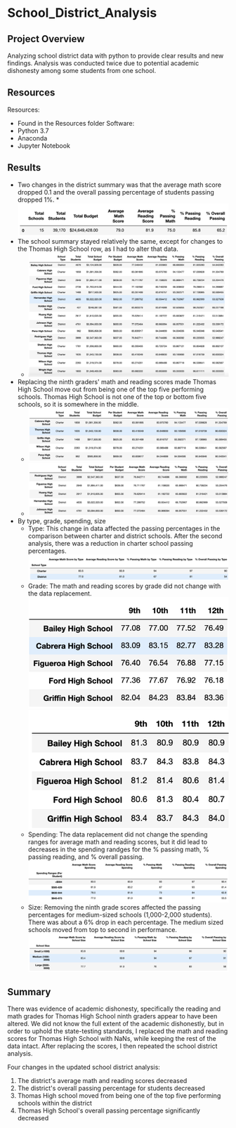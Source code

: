 # School_District_Analysis

## Project Overview
Analyzing school district data with python to provide clear results and new findings. Analysis was conducted twice due to potential academic dishonesty among some students from one school. 

## Resources
Resources:
  - Found in the Resources folder
Software: 
  - Python 3.7
  - Anaconda
  - Jupyter Notebook

## Results
* Two changes in the district summary was that the average math score dropped 0.1 and the overall passing percentage of students passing dropped 1%.
  *![Resources/school_district_summary.png](Resources/school_district_summary.png)
* The school summary stayed relatively the same, except for changes to the Thomas High School row, as I had to alter that data. 
  * ![Resources/school_summary.png](Resources/school_summary.png)
* Replacing the ninth graders' math and reading scores made Thomas High School move out from being one of the top five performing schools. Thomas High School is not one of the top or bottom five schools, so it is somewhere in the middle. 
  * ![Resources/top5_schools.png](Resources/top5_schools.png)
  * ![Resources/bottom5_schools.png](Resources/bottom5_schools.png)
* By type, grade, spending, size
  * Type: This change in data affected the passing percentages in the comparison between charter and district schools. After the second analysis, there was a reduction in charter school passing percentages. 
  ![Resources/schools_type.png](Resources/schools_type.png)
  * Grade: The math and reading scores by grade did not change with the data replacement. 
  ![Resources/math_grade.png](Resources/math_grade.png)
  ![Resources/reading_grade.png](Resources/reading_grade.png)
  * Spending: The data replacement did not change the spending ranges for average math and reading scores, but it did lead to decreases in the spending randges for the % passing math, % passing reading, and % overall passing. 
  ![Resources/schools_spending.png](Resources/schools_spending.png)
  * Size: Removing the ninth grade scores affected the passing percentages for medium-sized schools (1,000-2,000 students). There was about a 6% drop in each percentage. The medium sized schools moved from top to second in performance. 
  ![Resources/schools_size.png](Resources/schools_size.png)    

## Summary
There was evidence of academic dishonesty, specifically the reading and math grades for Thomas High School ninth graders appear to have been altered. We did not know the full extent of the academic dishonestly, but in order to uphold the state-testing standards, I replaced the math and reading scores for Thomas High School with NaNs, while keeping the rest of the data intact. After replacing the scores, I then repeated the school district analysis. 

Four changes in the updated school district analysis:
1. The district's average math and reading scores decreased
2. The district's overall passing percentage for students decreased
3. Thomas High school moved from being one of the top five performing schools within the district
4. Thomas High School's overall passing percentage significantly decreased
